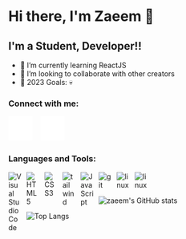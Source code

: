 # Hi there, I'm Zaeem 👋 

## I'm a Student, Developer!!

- 🌱 I’m currently learning ReactJS
- 👯 I’m looking to collaborate with other creators
- 🥅 2023 Goals: 💀

### Connect with me:
[![website](./img/twitter-dark.svg)](https://twitter.com/sup_boiiii)
&nbsp;&nbsp;
[![website](./img/linkedin-dark.svg)](https://www.linkedin.com/in/zaeem-ali-1b6246174/)

### Languages and Tools:

<img align="left" alt="Visual Studio Code" width="26px" src="https://cdn.jsdelivr.net/gh/devicons/devicon/icons/vscode/vscode-original.svg" style="padding-right:10px;" />
<img align="left" alt="HTML5" width="26px" src="https://cdn.jsdelivr.net/gh/devicons/devicon/icons/html5/html5-original.svg" style="padding-right:10px;" />
<img align="left" alt="CSS3" width="26px" src="https://cdn.jsdelivr.net/gh/devicons/devicon/icons/css3/css3-original.svg" style="padding-right:10px;" />
<img align="left" alt="tailwind" width="26px" src="https://cdn.jsdelivr.net/gh/devicons/devicon/icons/tailwindcss/tailwindcss-plain.svg" style="padding-right:10px;" />
<img align="left" alt="JavaScript" width="26px" src="https://cdn.jsdelivr.net/gh/devicons/devicon/icons/javascript/javascript-original.svg" style="padding-right:10px;" />
<img align="left" alt="git" width="26px" src="https://cdn.jsdelivr.net/gh/devicons/devicon/icons/git/git-original.svg" style="padding-right:10px;" />
<img align="left" alt="linux" width="26px" src="https://cdn.jsdelivr.net/gh/devicons/devicon/icons/linux/linux-original.svg" style="padding-right:10px;" />
<img align="left" alt="linux" width="26px" src="https://cdn.jsdelivr.net/gh/devicons/devicon/icons/bash/bash-original.svg" style="padding-right:10px;" />

<br />
<br />

![zaeem's GitHub stats](https://github-readme-stats.vercel.app/api?username=zaeemali272&show_icons=true&theme=merko)

![Top Langs](https://github-readme-stats.vercel.app/api/top-langs/?username=zaeemali272&layout=compact&theme=merko)

